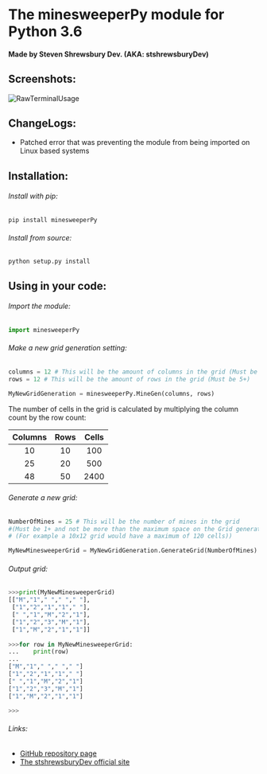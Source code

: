 The minesweeperPy module for Python 3.6
=======================================

#### Made by Steven Shrewsbury Dev. (AKA: stshrewsburyDev)


Screenshots:
------------

![RawTerminalUsage](https://stshrewsburydev.github.io/official_site/API/ProjectScreenshots/minesweeperPy/minesweeperPy0001.png "Raw terminal usage")

ChangeLogs:
-----------

* Patched error that was preventing the module from being imported on Linux based systems

Installation:
-------------

###### Install with pip:

```
pip install minesweeperPy
```

###### Install from source:

```
python setup.py install
```

Using in your code:
-------------------

###### Import the module:

```py
import minesweeperPy
```

###### Make a new grid generation setting:

```py
columns = 12 # This will be the amount of columns in the grid (Must be 5+)
rows = 12 # This will be the amount of rows in the grid (Must be 5+)

MyNewGridGeneration = minesweeperPy.MineGen(columns, rows)
```

The number of cells in the grid is calculated by multiplying the column count by the row count:

| Columns | Rows | Cells |
|:-------:|:----:|:-----:|
| 10      | 10   | 100   |
| 25      | 20   | 500   |
| 48      | 50   | 2400  |

###### Generate a new grid:

```py
NumberOfMines = 25 # This will be the number of mines in the grid
#(Must be 1+ and not be more than the maximum space on the Grid generation
# (For example a 10x12 grid would have a maximum of 120 cells))

MyNewMinesweeperGrid = MyNewGridGeneration.GenerateGrid(NumberOfMines)
```

###### Output grid:

```py
>>>print(MyNewMinesweeperGrid)
[["M","1"," "," "," "],
 ["1","2","1","1"," "],
 [" ","1","M","2","1"],
 ["1","2","3","M","1"],
 ["1","M","2","1","1"]]
 
>>>for row in MyNewMinesweeperGrid:
...    print(row)
...
["M","1"," "," "," "]
["1","2","1","1"," "]
[" ","1","M","2","1"]
["1","2","3","M","1"]
["1","M","2","1","1"]

>>>
```

###### Links:

* [GitHub repository page](https://github.com/stshrewsburyDev/minesweeperPy)
* [The stshrewsburyDev official site](https://stshrewsburydev.github.io/official_site/)
